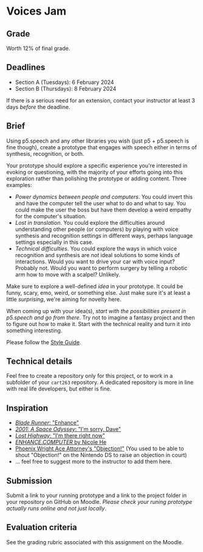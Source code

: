 # Voices Jam

## Grade

Worth 12% of final grade.

## Deadlines

* Section A (Tuesdays): 6 February 2024
* Section B (Thursdays): 8 February 2024

If there is a serious need for an extension, contact your instructor at least 3 days *before* the deadline.

## Brief

Using p5.speech and any other libraries you wish (just p5 + p5.speech is fine though), create a prototype that engages with speech either in terms of synthesis, recognition, or both.

Your prototype should explore a specific experience you're interested in evoking or questioning, with the majority of your efforts going into this exploration rather than polishing the prototype or adding content. Three examples:

* *Power dynamics between people and computers*. You could invert this and have the computer tell the user what to do and what to say. You could make the user the boss but have them develop a weird empathy for the computer's situation.
* *Lost in translation*. You could explore the difficulties around understanding other people (or computers) by playing with voice synthesis and recognition settings in different ways, perhaps language settings especially in this case.
* *Technical difficulties*. You could explore the ways in which voice recognition and synthesis are *not* ideal solutions to some kinds of interactions. Would you want to drive your car with voice input? Probably not. Would you want to perform surgery by telling a robotic arm how to move with a scalpel? Unlikely.

Make sure to explore a well-defined *idea* in your prototype. It could be funny, scary, emo, weird, or something else. Just make sure it's at least a little *surprising*, we're aiming for novelty here.

When coming up with your idea(s), *start with the possibilities present in p5.speech and go from there*. Try not to imagine a fantasy project and then to figure out how to make it. Start with the technical reality and turn it into something interesting.

Please follow the [Style Guide](../../guides/style-guide.md).

## Technical details

Feel free to create a repository only for this project, or to work in a subfolder of your `cart263` repository. A dedicated repository is more in line with real life developers, but either is fine.

## Inspiration

* [*Blade Runner*: "Enhance"](https://www.youtube.com/watch?v=hHwjceFcF2Q)
* [*2001: A Space Odyssey*: "I'm sorry, Dave"](https://www.youtube.com/watch?v=Mme2Aya_6Bc)
* [*Lost Highway*: "I'm there right now"](https://www.youtube.com/watch?v=K_MOEMGcdn4)
* [*ENHANCE.COMPUTER* by Nicole He](https://www.enhance.computer/)
* [Phoenix Wright Ace Attorney's "Objection!"](https://www.youtube.com/watch?v=Jn1qtUM6iCU) (You used to be able to shout "Objection!" on the Nintendo DS to raise an objection in court)
* ... feel free to suggest more to the instructor to add them here.

## Submission

Submit a link to your running prototype and a link to the project folder in your repository on GitHub on Moodle. *Please check your runing prototype actually runs online and not just locally*.

## Evaluation criteria

See the grading rubric associated with this assignment on the Moodle.
